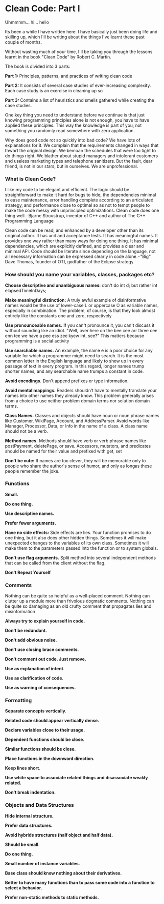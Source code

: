 # Clean Code: Part I

Uhmmmm… hi… hello

Its been a while I have written here. I have basically just been doing life and skilling up, which I'll be writing about the things I've learnt these past couple of months.

Without wasting much of your time, I'll be taking you through the lessons learnt in the book "Clean Code" by Robert C. Martin.

The book is divided into 3 parts:

**Part 1:** Principles, patterns, and practices of writing clean code

**Part 2:** It consists of several case studies of ever-increasing complexity. Each case study is an exercise in cleaning up so

**Part 3:** Contains a list of heuristics and smells gathered while creating the case studies.

One key thing you need to understand before we continue is that just knowing programming principles alone is not enough, you have to have applied these principles. This way the knowledge is part of you, not something you randomly read somewhere with zero application.

Why does good code rot so quickly into bad code? We have lots of explanations for it. We complain that the requirements changed in ways that thwart the original design. We bemoan the schedules that were too tight to do things right. We blather about stupid managers and intolerant customers and useless marketing types and telephone sanitizers. But the fault, dear friend, is not in our stars, but in ourselves. We are unprofessional.

### What is Clean Code?
I like my code to be elegant and efficient. The logic should be straightforward to make it hard for bugs to hide, the dependencies minimal to ease maintenance, error handling complete according to an articulated strategy, and performance close to optimal so as not to tempt people to make the code messy with unprincipled optimizations. Clean code does one thing well. - Bjarne Stroustrup, inventor of C++ and author of The C++ Programming Language

Clean code can be read, and enhanced by a developer other than its original author. It has unit and acceptance tests. It has meaningful names. It provides one way rather than many ways for doing one thing. It has minimal dependencies, which are explicitly defined, and provides a clear and minimal API. Code should be literate since depending on the language, not all necessary information can be expressed clearly in code alone. - "Big" Dave Thomas, founder of OTI, godfather of the Eclipse strategy

### How should you name your variables, classes, packages etc?
**Choose descriptive and unambiguous names:** don't do int d; but rather int elapsedTimeInDays;

**Make meaningful distinction:** A truly awful example of disinformative names would be the use of lower-case L or uppercase O as variable names, especially in combination. The problem, of course, is that they look almost entirely like the constants one and zero, respectively

**Use pronounceable names.** If you can't pronounce it, you can't discuss it without sounding like an idiot. "Well, over here on the bee cee arr three cee enn tee we have a pee ess zee kyew int, see?" This
matters because programming is a social activity

**Use searchable names.** An example, the name e is a poor choice for any variable for which a programmer might need to search. It is the most common letter in the English language and likely to show up in every passage of text in every program. In this regard, longer names trump shorter names, and any searchable name trumps a constant in code.

**Avoid encodings.** Don't append prefixes or type information.

**Avoid mental mappings.** Readers shouldn't have to mentally translate your names into other names they already know. This problem generally arises from a choice to use neither problem domain terms nor solution domain terms.

**Class Names.** Classes and objects should have noun or noun phrase names like Customer, WikiPage, Account, and AddressParser. Avoid words like Manager, Processor, Data, or Info in the name of a class. A class name should not be a verb.

**Method names.** Methods should have verb or verb phrase names like postPayment, deletePage, or save. Accessors, mutators, and predicates should be named for their value and prefixed with get, set

**Don't be cute:** If names are too clever, they will be memorable only to people who share the author's sense of humor, and only as longas these people remember the joke.

### Functions
**Small.**

**Do one thing.**

**Use descriptive names.**

**Prefer fewer arguments.**

**Have no side effects:** Side effects are lies. Your function promises to do one thing, but it also does other hidden things. Sometimes it will make unexpected changes to the variables of its own class. Sometimes it will make them to the parameters passed into the function or to system globals.

**Don't use flag arguments.** Split method into several independent methods that can be called from the client without the flag.

**Don't Repeat Yourself**

### Comments
Nothing can be quite so helpful as a well-placed comment. Nothing can clutter up a module more than frivolous dogmatic comments. Nothing can be quite so damaging as an old crufty comment that propagates lies and misinformation

**Always try to explain yourself in code.**

**Don't be redundant.**

**Don't add obvious noise.**

**Don't use closing brace comments.**

**Don't comment out code. Just remove.**

**Use as explanation of intent.**

**Use as clarification of code.**

**Use as warning of consequences.**

### Formatting

**Separate concepts vertically.**

**Related code should appear vertically dense.**

**Declare variables close to their usage.**

**Dependent functions should be close.**

**Similar functions should be close.**

**Place functions in the downward direction.**

**Keep lines short.**

**Use white space to associate related things and disassociate weakly related.**

**Don't break indentation.**

### Objects and Data Structures
**Hide internal structure.**

**Prefer data structures.**

**Avoid hybrids structures (half object and half data).**

**Should be small.**

**Do one thing.**

**Small number of instance variables.**

**Base class should know nothing about their derivatives.**

**Better to have many functions than to pass some code into a function to select a behavior.**

**Prefer non-static methods to static methods.**